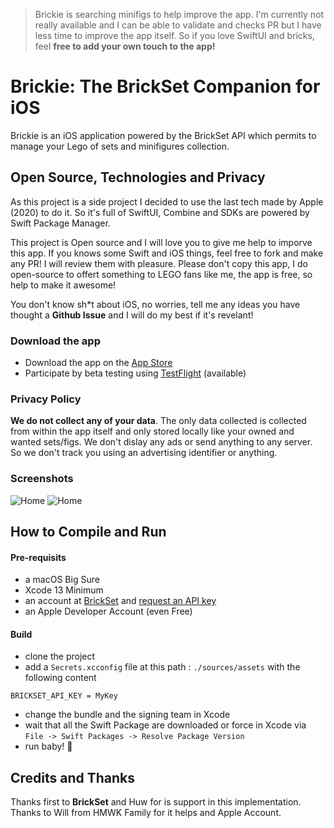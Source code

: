 
> Brickie is searching minifigs to help improve the app. I'm currently not really available and I can be able to validate and checks PR but I have less time to improve the app itself. So if you love SwiftUI and bricks, feel **free to add your own touch to the app!**


# Brickie: The BrickSet Companion for iOS

Brickie is an iOS application powered by the BrickSet API which permits to manage your Lego of sets and minifigures collection. 

## Open Source, Technologies and Privacy

As this project is a side project I decided to use the last tech made by Apple (2020) to do it. So it's full of SwiftUI, Combine and SDKs are powered by Swift Package Manager. 

This project is Open source and I will love you to give me help to imporve this app. If you knows some Swift and iOS things, feel free to fork and make any PR! I will review them with pleasure. 
Please don't copy this app, I do open-source to offert something to LEGO fans like me, the app is free, so help to make it awesome! 

You don't know sh*t about iOS, no worries, tell me any ideas you have thought a **Github Issue** and I will do my best if it's revelant!

### Download the app

- Download the app on the [App Store](https://apps.apple.com/gb/app/brickie-brickset-companion/id1512743668)
- Participate by beta testing using [TestFlight](https://testflight.apple.com/join/9IE197Mt) (available)

### Privacy Policy

**We do not collect any of your data**. The only data collected is collected from within the app itself and only stored locally like your owned and wanted sets/figs. 
We don't dislay any ads or send anything to any server. So we don't track you using an advertising identifier or anything. 

### Screenshots

![Home](https://www.dropbox.com/s/01rb1io6bh8f5e0/1%20-%20home.png?raw=1)
![Home](https://www.dropbox.com/s/xr5651otlmkma2y/2%20-%20set%20detail.png?raw=1)


## How to Compile and Run

#### Pre-requisits

- a macOS Big Sure 
- Xcode 13 Minimum
- an account at [BrickSet](https://brickset.com) and [request an API key](https://brickset.com/tools/webservices/v3)
- an Apple Developer Account (even Free) 

#### Build

- clone the project
- add a `Secrets.xcconfig` file at this path : `./sources/assets` with the following content

```
BRICKSET_API_KEY = MyKey
```

 - change the bundle and the signing team in Xcode
 - wait that all the Swift Package are downloaded or force in Xcode via `File -> Swift Packages -> Resolve Package Version`
 - run baby! 🦄
 
 
## Credits and Thanks

Thanks first to **BrickSet** and Huw for is support in this implementation. Thanks to Will from HMWK Family for it helps and Apple Account. 
